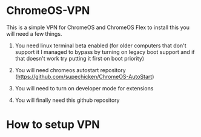 # ChromeOS-VPN
This is a simple VPN for ChromeOS and ChromeOS Flex to install this you will need a few things.

1. You need linux terminal beta enabled (for older computers that don't support it I managed to bypass by turning on legacy boot support and if that doesn't work try putting it first on boot priority)

2. You will need chromeos autostart repository (https://github.com/supechicken/ChromeOS-AutoStart)

3. You will need to turn on developer mode for extensions

4. You will finally need this github repository

# How to setup VPN

